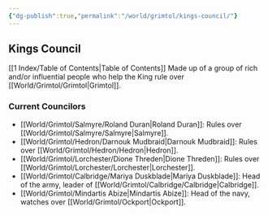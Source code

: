 ```yaml
---
{"dg-publish":true,"permalink":"/world/grimtol/kings-council/"}
---
```


## Kings Council

[[1 Index/Table of Contents\|Table of Contents]]
Made up of a group of rich and/or influential people who help the King rule over [[World/Grimtol/Grimtol\|Grimtol]].

### Current Councilors
- [[World/Grimtol/Salmyre/Roland Duran\|Roland Duran]]: Rules over [[World/Grimtol/Salmyre/Salmyre\|Salmyre]].
- [[World/Grimtol/Hedron/Darnouk Mudbraid\|Darnouk Mudbraid]]: Rules over [[World/Grimtol/Hedron/Hedron\|Hedron]].
- [[World/Grimtol/Lorchester/Dione Threden\|Dione Threden]]: Rules over [[World/Grimtol/Lorchester/Lorchester\|Lorchester]].
- [[World/Grimtol/Calbridge/Mariya Duskblade\|Mariya Duskblade]]: Head of the army, leader of [[World/Grimtol/Calbridge/Calbridge\|Calbridge]].
- [[World/Grimtol/Mindartis Abize\|Mindartis Abize]]: Head of the navy, watches over [[World/Grimtol/Ockport\|Ockport]].
